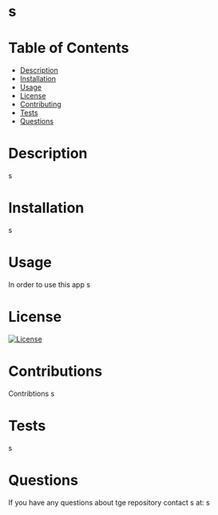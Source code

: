 # s
# Table of Contents
* [Description](#description)
* [Installation](#installation)
* [Usage](#usage)
* [License](#license)
* [Contributing](#contributions)
* [Tests](#test)
* [Questions](#questions)
# Description
s
# Installation
s
# Usage
In order to use this app s
# License
[![License](https://img.shields.io/badge/License-MIT-yellow.svg)](https://opensource.org/licenses/MIT)
# Contributions
Contribtions s
# Tests
s
# Questions
If you have any questions about tge repository contact s at: s

